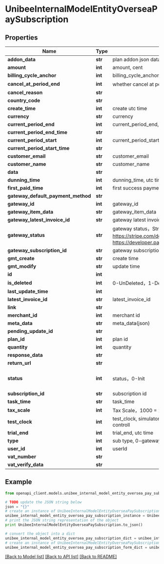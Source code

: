 # UnibeeInternalModelEntityOverseaPaySubscription


## Properties

Name | Type | Description | Notes
------------ | ------------- | ------------- | -------------
**addon_data** | **str** | plan addon json data | [optional] 
**amount** | **int** | amount, cent | [optional] 
**billing_cycle_anchor** | **int** | billing_cycle_anchor | [optional] 
**cancel_at_period_end** | **int** | whether cancel at period end，0-false | 1-true | [optional] 
**cancel_reason** | **str** |  | [optional] 
**country_code** | **str** |  | [optional] 
**create_time** | **int** | create utc time | [optional] 
**currency** | **str** | currency | [optional] 
**current_period_end** | **int** | current_period_end, utc time | [optional] 
**current_period_end_time** | **str** |  | [optional] 
**current_period_start** | **int** | current_period_start, utc time | [optional] 
**current_period_start_time** | **str** |  | [optional] 
**customer_email** | **str** | customer_email | [optional] 
**customer_name** | **str** | customer_name | [optional] 
**data** | **str** |  | [optional] 
**dunning_time** | **int** | dunning_time, utc time | [optional] 
**first_paid_time** | **int** | first success payment time | [optional] 
**gateway_default_payment_method** | **str** |  | [optional] 
**gateway_id** | **int** | gateway_id | [optional] 
**gateway_item_data** | **str** | gateway_item_data | [optional] 
**gateway_latest_invoice_id** | **str** | gateway latest invoice id | [optional] 
**gateway_status** | **str** | gateway status，Stripe：https://stripe.com/docs/billing/subscriptions/webhooks  Paypal：https://developer.paypal.com/docs/api/subscriptions/v1/#subscriptions_get | [optional] 
**gateway_subscription_id** | **str** | gateway subscription id | [optional] 
**gmt_create** | **str** | create time | [optional] 
**gmt_modify** | **str** | update time | [optional] 
**id** | **int** |  | [optional] 
**is_deleted** | **int** | 0-UnDeleted，1-Deleted | [optional] 
**last_update_time** | **int** |  | [optional] 
**latest_invoice_id** | **str** | latest_invoice_id | [optional] 
**link** | **str** |  | [optional] 
**merchant_id** | **int** | merchant id | [optional] 
**meta_data** | **str** | meta_data(json) | [optional] 
**pending_update_id** | **str** |  | [optional] 
**plan_id** | **int** | plan id | [optional] 
**quantity** | **int** | quantity | [optional] 
**response_data** | **str** |  | [optional] 
**return_url** | **str** |  | [optional] 
**status** | **int** | status，0-Init | 1-Create｜2-Active｜3-PendingInActive | 4-Cancel | 5-Expire | 6- Suspend| 7-Incomplete | [optional] 
**subscription_id** | **str** | subscription id | [optional] 
**task_time** | **str** | task_time | [optional] 
**tax_scale** | **int** | Tax Scale，1000 &#x3D; 10% | [optional] 
**test_clock** | **int** | test_clock, simulator clock for subscription, if set , sub will out of cronjob controll | [optional] 
**trial_end** | **int** | trial_end, utc time | [optional] 
**type** | **int** | sub type, 0-gateway sub, 1-unibee sub | [optional] 
**user_id** | **int** | userId | [optional] 
**vat_number** | **str** |  | [optional] 
**vat_verify_data** | **str** |  | [optional] 

## Example

```python
from openapi_client.models.unibee_internal_model_entity_oversea_pay_subscription import UnibeeInternalModelEntityOverseaPaySubscription

# TODO update the JSON string below
json = "{}"
# create an instance of UnibeeInternalModelEntityOverseaPaySubscription from a JSON string
unibee_internal_model_entity_oversea_pay_subscription_instance = UnibeeInternalModelEntityOverseaPaySubscription.from_json(json)
# print the JSON string representation of the object
print UnibeeInternalModelEntityOverseaPaySubscription.to_json()

# convert the object into a dict
unibee_internal_model_entity_oversea_pay_subscription_dict = unibee_internal_model_entity_oversea_pay_subscription_instance.to_dict()
# create an instance of UnibeeInternalModelEntityOverseaPaySubscription from a dict
unibee_internal_model_entity_oversea_pay_subscription_form_dict = unibee_internal_model_entity_oversea_pay_subscription.from_dict(unibee_internal_model_entity_oversea_pay_subscription_dict)
```
[[Back to Model list]](../README.md#documentation-for-models) [[Back to API list]](../README.md#documentation-for-api-endpoints) [[Back to README]](../README.md)


